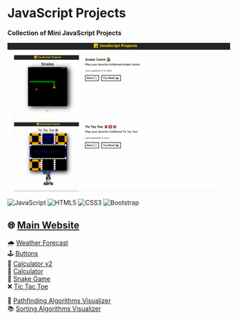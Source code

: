 # JavaScript Projects

<b>Collection of Mini JavaScript Projects</b>

<img src="static/javascript-main-web.gif" alt="javascript-main-web.gif" width=500 />

![JavaScript](https://img.shields.io/badge/-JavaScript-%23F7DF1C?style=flat-square&logo=javascript&logoColor=000000&labelColor=%23F7DF1C&color=%23FFCE5A)
![HTML5](https://img.shields.io/badge/-HTML5-%23E44D27?style=flat-square&logo=html5&logoColor=ffffff)
![CSS3](https://img.shields.io/badge/-CSS3-%231572B6?style=flat-square&logo=css3)
![Bootstrap](https://img.shields.io/badge/-Bootstrap-%231572B6?style=flat-square&logo=bootstrap&logoColor=ffffff)

## 🌐 <a href="https://xjqx.github.io/JavaScript-Projects/">Main Website</a>

🌧 <a href="https://github.com/xJQx/JavaScript-Projects/tree/main/Weather_Forecast">Weather Forecast</a><br>
🕹 <a href="https://github.com/xJQx/JavaScript-Projects/tree/main/Buttons">Buttons</a><br>
🧮 <a href="https://github.com/xJQx/JavaScript-Projects/tree/main/Calculator2">Calculator v2</a><br>
🧮 <a href="https://github.com/xJQx/JavaScript-Projects/tree/main/Calculator">Calculator</a><br>
🐍 <a href="https://github.com/xJQx/JavaScript-Projects/tree/main/Snake_Game">Snake Game</a><br>
❌ <a href="https://github.com/xJQx/JavaScript-Projects/tree/main/TicTacToe">Tic Tac Toe</a><br>

🐾 <a href="https://github.com/xJQx/PathFinding-Visualizer">Pathfinding Algorithms Visualizer</a><br>
📚 <a href="https://github.com/xJQx/Sorting-Visualizer">Sorting Algorithms Visualizer</a><br>